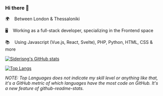### Hi there 👋

🌍 &nbsp;&nbsp; Between London & Thessaloniki

🖥️ &nbsp;&nbsp; Working as a full-stack developer, specializing in the Frontend space

📚 &nbsp;&nbsp; Using Javascript (Vue.js, React, Svelte), PHP, Python, HTML, CSS & more

[![Siderisng's GitHub stats](https://github-readme-stats.vercel.app/api?username=siderisng&count_private=true&include_all_commits=true&show_icons=true&theme=bear&hide=issues,contribs)](https://github.com/anuraghazra/github-readme-stats)


[![Top Langs](https://github-readme-stats.vercel.app/api/top-langs/?username=siderisng&count_private=true&include_all_commits=true&show_icons=true&theme=bear&layout=compact&langs_count=7)](https://github.com/anuraghazra/github-readme-stats)

_NOTE: Top Languages does not indicate my skill level or anything like that, it's a GitHub metric of which languages have the most code on GitHub. It's a new feature of github-readme-stats._
